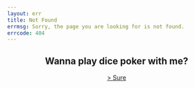 ```yaml
---
layout: err
title: Not Found
errmsg: Sorry, the page you are looking for is not found.
errcode: 404
---
```


<h2 style="text-align: center;">Wanna play dice poker with me?</h2>
<a href="#g" class="animate-when-hover" style="display: block; text-align: center;">> Sure</a>

<script>
  document.querySelector('a[href="#g"]').addEventListener("click", (e) => {
    var pWins = 0;
    var dWins = 0;
    e.preventDefault();
    const elements = document.querySelectorAll(".title-bar");
    elements.forEach((element) => {
      element.remove();
    });
    const game = document.createElement("div");
    game.classList.add("game");
    game.innerHTML = `
                    <h2>Let's Play a game of Dice Poker</h2>
                    <p>Roll the dice and see if you can beat me!</p>
                    <button id="roll">Roll the dice</button>
                    <p>You: <p class="resultp">Poker</p><p>Your wins: <span class="pWins"></span> </p></p>
                `;
    document.querySelector("main").appendChild(game);

    const dices = document.createElement("div");
    dices.classList.add("dices");
    for (let i = 0; i < 5; i++) {
      const dice = document.createElement("div");
      dice.classList.add(`dice-P-${i + 1}`);
      dice.classList.add("dice");
      dice.classList.add("rolling");
      dice.innerHTML = `<a class="dice-value">6</a>`;
      dices.appendChild(dice);
    }
    document.querySelector(".game").appendChild(dices);

    const dealer = document.createElement("p");
    dealer.classList.add("dealer");
    dealer.innerHTML = `Me: <p class="resultd">Poker</p> <p>Mine wins: <span class="dWins"></span> </p>`;
    document.querySelector(".game").appendChild(dealer);

    const dealerDices = document.createElement("div");
    dealerDices.classList.add("dealer-dices");
    for (let i = 0; i < 5; i++) {
      const dice = document.createElement("div");
      dice.classList.add(`dice-P-${i + 1}`);
      dice.classList.add("dice");
      dice.classList.add("rolling");
      dice.innerHTML = `<a class="dice-value">6</a>`;
      dealerDices.appendChild(dice);
    }
    document.querySelector(".game").appendChild(dealerDices);

    const rollButton = document.getElementById("roll");

    var playerdones = 0;
    var playerdtwos = 0;
    var playerdthrees = 0;
    var playerdfours = 0;
    var playerdfives = 0;
    var playerdsixes = 0;

    var playercount = 0;

    var dealerdones = 0;
    var dealerdtwos = 0;
    var dealerdthrees = 0;
    var dealerdfours = 0;
    var dealerdfives = 0;
    var dealerdsixes = 0;

    var dealercount = 0;

    rollButton.addEventListener("click", (e) => {
      playerdones = 0;
      playerdtwos = 0;
      playerdthrees = 0;
      playerdfours = 0;
      playerdfives = 0;
      playerdsixes = 0;

      playercount = 0;

      dealerdones = 0;
      dealerdtwos = 0;
      dealerdthrees = 0;
      dealerdfours = 0;
      dealerdfives = 0;
      dealerdsixes = 0;

      dealercount = 0;

      e.preventDefault();
      const playerDices = document.querySelectorAll(".dice");
      var helper = 0;
      playerDices.forEach((dice) => {
        dice.querySelector(".dice-value").innerText =
          Math.floor(Math.random() * 6) + 1;
        helper++;
        if (helper <= 5) {
          playercount =
            playercount + parseInt(dice.querySelector(".dice-value").innerText);
          if (dice.querySelector(".dice-value").innerText == 1) {
            playerdones++;
          } else if (dice.querySelector(".dice-value").innerText == 2) {
            playerdtwos++;
          } else if (dice.querySelector(".dice-value").innerText == 3) {
            playerdthrees++;
          } else if (dice.querySelector(".dice-value").innerText == 4) {
            playerdfours++;
          } else if (dice.querySelector(".dice-value").innerText == 5) {
            playerdfives++;
          } else if (dice.querySelector(".dice-value").innerText == 6) {
            playerdsixes++;
          }
        }
      });

      const dealerDices = document.querySelectorAll(".dealer-dices .dice");
      dealerDices.forEach((dice) => {
        dice.querySelector(".dice-value").innerText =
          Math.floor(Math.random() * 6) + 1;
        if (dice.querySelector(".dice-value").innerText == 1) {
          dealerdones++;
        } else if (dice.querySelector(".dice-value").innerText == 2) {
          dealerdtwos++;
        } else if (dice.querySelector(".dice-value").innerText == 3) {
          dealerdthrees++;
        } else if (dice.querySelector(".dice-value").innerText == 4) {
          dealerdfours++;
        } else if (dice.querySelector(".dice-value").innerText == 5) {
          dealerdfives++;
        } else if (dice.querySelector(".dice-value").innerText == 6) {
          dealerdsixes++;
        }
        dealercount =
          dealercount + parseInt(dice.querySelector(".dice-value").innerText);
      });

      const playerValues = Array.from(playerDices).map((dice) =>
        parseInt(dice.querySelector(".dice-value").innerText)
      );
      const dealerValues = Array.from(dealerDices).map((dice) =>
        parseInt(dice.querySelector(".dice-value").innerText)
      );

      playerDices.forEach((dice, index) => {
        if (playerValues[index] === 1) {
          dice.style.backgroundColor = "red";
        } else if (playerValues[index] === 2) {
          dice.style.backgroundColor = "blue";
        } else if (playerValues[index] === 3) {
          dice.style.backgroundColor = "green";
        } else if (playerValues[index] === 4) {
          dice.style.backgroundColor = "yellow";
        } else if (playerValues[index] === 5) {
          dice.style.backgroundColor = "purple";
        } else if (playerValues[index] === 6) {
          dice.style.backgroundColor = "orange";
        }
      });
      playerDices.forEach((dice) => {
        dice.classList.add("rolling");
      });

      var result = "";
      var resultd = "";
      var playerpoinsts = 0;
      var playerbonus = 0;
      var dealerpoinsts = 0;
      var dealerbonus = 0;

      // Welcome to hell
      if (
        playerdones == 5 ||
        playerdtwos == 5 ||
        playerdthrees == 5 ||
        playerdfours == 5 ||
        playerdfives == 5 ||
        playerdsixes == 5
      ) {
        result = "Five-of-a-Kind";
        if (playerdones == 5) {
          playerbonus = 1;
        } else if (playerdtwos == 5) {
          playerbonus = 2;
        } else if (playerdthrees == 5) {
          playerbonus = 3;
        } else if (playerdfours == 5) {
          playerbonus = 4;
        } else if (playerdfives == 5) {
          playerbonus = 5;
        } else if (playerdsixes == 5) {
          playerbonus = 6;
        }
        
        playerpoinsts = 100;
      } else if (
        playerdones == 4 ||
        playerdtwos == 4 ||
        playerdthrees == 4 ||
        playerdfours == 4 ||
        playerdfives == 4 ||
        playerdsixes == 4
      ) {
        result = "Four-of-a-Kind";
        if (playerdones == 4) {
          playerbonus = 1;
        } else if (playerdtwos == 4) {
          playerbonus = 2;
        } else if (playerdthrees == 4) {
          playerbonus = 3;
        } else if (playerdfours == 4) {
          playerbonus = 4;
        } else if (playerdfives == 4) {
          playerbonus = 5;
        } else if (playerdsixes == 4) {
          playerbonus = 6;
        }
        
        playerpoinsts = 50;
      } else if (
        (playerdones == 3 ||
          playerdtwos == 3 ||
          playerdthrees == 3 ||
          playerdfours == 3 ||
          playerdfives == 3 ||
          playerdsixes == 3) &&
        (playerdones == 2 ||
          playerdtwos == 2 ||
          playerdthrees == 2 ||
          playerdfours == 2 ||
          playerdfives == 2 ||
          playerdsixes == 2)
      ) {
        if (playerdones == 3) {
          playerbonus = 1;
        } else if (playerdtwos == 3) {
          playerbonus = 2;
        } else if (playerdthrees == 3) {
          playerbonus = 3;
        } else if (playerdfours == 3) {
          playerbonus = 4;
        } else if (playerdfives == 3) {
          playerbonus = 5;
        } else if (playerdsixes == 3) {
          playerbonus = 6;
        }
        if (playerdones == 2) {
          playerbonus = playerbonus + 1;
        } else if (playerdtwos == 2) {
          playerbonus = playerbonus + 2;
        } else if (playerdthrees == 2) {
          playerbonus = playerbonus + 3;
        } else if (playerdfours == 2) {
          playerbonus = playerbonus + 4;
        } else if (playerdfives == 2) {
          playerbonus = playerbonus + 5;
        } else if (playerdsixes == 2) {
          playerbonus = playerbonus + 6;
        }

        result = "Full House";
        
        playerpoinsts = 25;
      } else if (
        playerdones == 3 ||
        playerdtwos == 3 ||
        playerdthrees == 3 ||
        playerdfours == 3 ||
        playerdfives == 3 ||
        playerdsixes == 3
      ) {
        result = "Three-of-a-Kind";
        if (playerdones == 3) {
          playerbonus = 1;
        } else if (playerdtwos == 3) {
          playerbonus = 2;
        } else if (playerdthrees == 3) {
          playerbonus = 3;
        } else if (playerdfours == 3) {
          playerbonus = 4;
        } else if (playerdfives == 3) {
          playerbonus = 5;
        } else if (playerdsixes == 3) {
          playerbonus = 6;
        }

        playerpoinsts = 10;
      } else if (
        (playerdones == 2 && playerdtwos == 2) ||
        (playerdones == 2 && playerdthrees == 2) ||
        (playerdones == 2 && playerdfours == 2) ||
        (playerdones == 2 && playerdfives == 2) ||
        (playerdones == 2 && playerdsixes == 2) ||
        (playerdtwos == 2 && playerdthrees == 2) ||
        (playerdtwos == 2 && playerdfours == 2) ||
        (playerdtwos == 2 && playerdfives == 2) ||
        (playerdtwos == 2 && playerdsixes == 2) ||
        (playerdthrees == 2 && playerdfours == 2) ||
        (playerdthrees == 2 && playerdfives == 2) ||
        (playerdthrees == 2 && playerdsixes == 2) ||
        (playerdfours == 2 && playerdfives == 2) ||
        (playerdfours == 2 && playerdsixes == 2) ||
        (playerdfives == 2 && playerdsixes == 2)
      ) {
        result = "Two Pairs";
        if (playerdones == 2) {
          playerbonus = 1;
        } else if (playerdtwos == 2) {
          playerbonus = 2;
        } else if (playerdthrees == 2) {
          playerbonus = 3;
        } else if (playerdfours == 2) {
          playerbonus = 4;
        } else if (playerdfives == 2) {
          playerbonus = 5;
        } else if (playerdsixes == 2) {
          playerbonus = 6;
        }
        if (playerdsixes == 2) {
          playerbonus = playerbonus + 6;
        } else if (playerdfives == 2) {
          playerbonus = playerbonus + 5;
        } else if (playerdfours == 2) {
          playerbonus = playerbonus + 4;
        } else if (playerdthrees == 2) {
          playerbonus = playerbonus + 3;
        } else if (playerdtwos == 2) {
          playerbonus = playerbonus + 2;
        } else if (playerdones == 2) {
          playerbonus = playerbonus + 1;
        }
        
        playerpoinsts = 5;
      } else if (
        playerdones == 2 ||
        playerdtwos == 2 ||
        playerdthrees == 2 ||
        playerdfours == 2 ||
        playerdfives == 2 ||
        playerdsixes == 2
      ) {
        result = "Pair";
        if (playerdones == 2) {
          playerbonus = 1;
        } else if (playerdtwos == 2) {
          playerbonus = 2;
        } else if (playerdthrees == 2) {
          playerbonus = 3;
        } else if (playerdfours == 2) {
          playerbonus = 4;
        } else if (playerdfives == 2) {
          playerbonus = 5;
        } else if (playerdsixes == 2) {
          playerbonus = 6;
        }
        playerpoinsts = 2;
      } else if (playercount == 15) {
        result = "Five High Straight";
        playerpoinsts = 15;
      } else if (playercount == 20) {
        result = "Six High Straight";
        playerpoinsts = 20;
      } else {
        result = "Nothing";
        playerbonus =
          playerdones +
          playerdtwos +
          playerdthrees +
          playerdfours +
          playerdfives +
          playerdsixes;
        playerpoinsts = 0;
        
      }

      // Welcome to hell part 2
      if (
        dealerdones == 5 ||
        dealerdtwos == 5 ||
        dealerdthrees == 5 ||
        dealerdfours == 5 ||
        dealerdfives == 5 ||
        dealerdsixes == 5
      ) {
        resultd = "Five-of-a-Kind";
        if (dealerdones == 5) {
          dealerbonus = 1;
        } else if (dealerdtwos == 5) {
          dealerbonus = 2;
        } else if (dealerdthrees == 5) {
          dealerbonus = 3;
        } else if (dealerdfours == 5) {
          dealerbonus = 4;
        } else if (dealerdfives == 5) {
          dealerbonus = 5;
        } else if (dealerdsixes == 5) {
          dealerbonus = 6;
        }
        dealerpoinsts = 100;
        
      } else if (
        dealerdones == 4 ||
        dealerdtwos == 4 ||
        dealerdthrees == 4 ||
        dealerdfours == 4 ||
        dealerdfives == 4 ||
        dealerdsixes == 4
      ) {
        resultd = "Four-of-a-Kind";
        if (dealerdones == 4) {
          dealerbonus = 1;
        } else if (dealerdtwos == 4) {
          dealerbonus = 2;
        } else if (dealerdthrees == 4) {
          dealerbonus = 3;
        } else if (dealerdfours == 4) {
          dealerbonus = 4;
        } else if (dealerdfives == 4) {
          dealerbonus = 5;
        } else if (dealerdsixes == 4) {
          dealerbonus = 6;
        }
        dealerpoinsts = 50;
        
      } else if (
        (dealerdones == 3 ||
          dealerdtwos == 3 ||
          dealerdthrees == 3 ||
          dealerdfours == 3 ||
          dealerdfives == 3 ||
          dealerdsixes == 3) &&
        (dealerdones == 2 ||
          dealerdtwos == 2 ||
          dealerdthrees == 2 ||
          dealerdfours == 2 ||
          dealerdfives == 2 ||
          dealerdsixes == 2)
      ) {
        resultd = "Full House";
        if (dealerdones == 3) {
          dealerbonus = 1;
        } else if (dealerdtwos == 3) {
          dealerbonus = 2;
        } else if (dealerdthrees == 3) {
          dealerbonus = 3;
        } else if (dealerdfours == 3) {
          dealerbonus = 4;
        } else if (dealerdfives == 3) {
          dealerbonus = 5;
        } else if (dealerdsixes == 3) {
          dealerbonus = 6;
        }
        if (dealerdones == 2) {
          dealerbonus = dealerbonus + 1;
        } else if (dealerdtwos == 2) {
          dealerbonus = dealerbonus + 2;
        } else if (dealerdthrees == 2) {
          dealerbonus = dealerbonus + 3;
        } else if (dealerdfours == 2) {
          dealerbonus = dealerbonus + 4;
        } else if (dealerdfives == 2) {
          dealerbonus = dealerbonus + 5;
        } else if (dealerdsixes == 2) {
          dealerbonus = dealerbonus + 6;
        }
        
        dealerpoinsts = 25;
      } else if (
        dealerdones == 3 ||
        dealerdtwos == 3 ||
        dealerdthrees == 3 ||
        dealerdfours == 3 ||
        dealerdfives == 3 ||
        dealerdsixes == 3
      ) {
        resultd = "Three-of-a-Kind";
        if (dealerdones == 3) {
          dealerbonus = 1;
        } else if (dealerdtwos == 3) {
          dealerbonus = 2;
        } else if (dealerdthrees == 3) {
          dealerbonus = 3;
        } else if (dealerdfours == 3) {
          dealerbonus = 4;
        } else if (dealerdfives == 3) {
          dealerbonus = 5;
        } else if (dealerdsixes == 3) {
          dealerbonus = 6;
        }
        
        dealerpoinsts = 10;
      } else if (
        (dealerdones == 2 && dealerdtwos == 2) ||
        (dealerdones == 2 && dealerdthrees == 2) ||
        (dealerdones == 2 && dealerdfours == 2) ||
        (dealerdones == 2 && dealerdfives == 2) ||
        (dealerdones == 2 && dealerdsixes == 2) ||
        (dealerdtwos == 2 && dealerdthrees == 2) ||
        (dealerdtwos == 2 && dealerdfours == 2) ||
        (dealerdtwos == 2 && dealerdfives == 2) ||
        (dealerdtwos == 2 && dealerdsixes == 2) ||
        (dealerdthrees == 2 && dealerdfours == 2) ||
        (dealerdthrees == 2 && dealerdfives == 2) ||
        (dealerdthrees == 2 && dealerdsixes == 2) ||
        (dealerdfours == 2 && dealerdfives == 2) ||
        (dealerdfours == 2 && dealerdsixes == 2) ||
        (dealerdfives == 2 && dealerdsixes == 2)
      ) {
        resultd = "Two Pairs";
        if (dealerdones == 2) {
          dealerbonus = 1;
        } else if (dealerdtwos == 2) {
          dealerbonus = 2;
        } else if (dealerdthrees == 2) {
          dealerbonus = 3;
        } else if (dealerdfours == 2) {
          dealerbonus = 4;
        } else if (dealerdfives == 2) {
          dealerbonus = 5;
        } else if (dealerdsixes == 2) {
          dealerbonus = 6;
        }
        if (dealerdsixes == 2) {
          dealerbonus = dealerbonus + 6;
        } else if (dealerdfives == 2) {
          dealerbonus = dealerbonus + 5;
        } else if (dealerdfours == 2) {
          dealerbonus = dealerbonus + 4;
        } else if (dealerdthrees == 2) {
          dealerbonus = dealerbonus + 3;
        } else if (dealerdtwos == 2) {
          dealerbonus = dealerbonus + 2;
        } else if (dealerdones == 2) {
          dealerbonus = dealerbonus + 1;
        }
        
        dealerpoinsts = 5;
      } else if (
        dealerdones == 2 ||
        dealerdtwos == 2 ||
        dealerdthrees == 2 ||
        dealerdfours == 2 ||
        dealerdfives == 2 ||
        dealerdsixes == 2
      ) {
        resultd = "Pair";
        dealerpoinsts = 2;
      } else if (dealercount == 15) {
        resultd = "Five High Straight";
        dealerpoinsts = 15;
      } else if (dealercount == 20) {
        resultd = "Six High Straight";
        dealerpoinsts = 20;
      } else {
        resultd = "Nothing";
        dealerbonus =
          dealerdones +
          dealerdtwos +
          dealerdthrees +
          dealerdfours +
          dealerdfives +
          dealerdsixes;
        
        dealerpoinsts = 0;
      }
      document.querySelector(".resultp").innerText = result;
      document.querySelector(".resultd").innerText = resultd;
      console.log("player");
      console.log(playerpoinsts);
      console.log(playerbonus);
      console.log("dealer");
      console.log(dealerpoinsts);
      console.log(dealerbonus);
      if (playerpoinsts > dealerpoinsts) {
        pWins = pWins + 1;
      } else if (playerpoinsts < dealerpoinsts) {
        dWins = dWins + 1;
      } else if (playerbonus == dealerbonus) {
        pWins = pWins;
        dWins = dWins;
      } else if (playerbonus > dealerbonus) {
        pWins = pWins + 1;
      } else if (playerbonus < dealerbonus) {
        dWins = dWins + 1;
      } else {
        
      }
      document.querySelector(".pWins").innerText = pWins;
      document.querySelector(".dWins").innerText = dWins;
    });
  });
</script>

